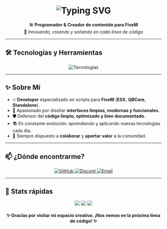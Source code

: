 <h1 align="center">
  <img src="https://readme-typing-svg.herokuapp.com?font=Fira+Code&size=35&duration=3000&pause=1000&color=F75C7A&width=435&lines=👋+Hola%2C+soy+StreetxFivem;🚀+Desarrollador+de+scripts+FiveM;🎯+Apasionado+por+crear+experiencias+únicas" alt="Typing SVG" />
</h1>

<p align="center">
  🛠️ <strong>Programador & Creador de contenido para FiveM</strong> <br>
  🚀 <em>Innovando, creando y soñando en cada línea de código</em> <br>
</p>

---

## 🛠️ Tecnologías y Herramientas

<p align="center">
  <img src="https://skillicons.dev/icons?i=lua,html,css,js,nodejs,mysql,vscode" alt="Tecnologías" />
</p>

---

## ✨ Sobre Mí

- 🔥 **Developer** especializado en scripts para **FiveM** (**ESX**, **QBCore**, **Standalone**).
- 🎨 Apasionado por diseñar **interfaces limpias, modernas y funcionales**.
- 🛡️ Defensor del **código limpio, optimizado y bien documentado**.
- 📚 En constante evolución: aprendiendo y aplicando nuevas tecnologías cada día.
- 🤝 Siempre dispuesto a **colaborar** y **aportar valor** a la comunidad.

---

## 📫 ¿Dónde encontrarme?

<p align="center">
  <a href="https://github.com/StreetxFivem" target="_blank">
    <img src="https://img.shields.io/badge/GitHub-100000?style=for-the-badge&logo=github&logoColor=white" alt="GitHub" />
  </a>
  <a href="https://discord.gg/tu-servidor" target="_blank">
    <img src="https://img.shields.io/badge/Discord-5865F2?style=for-the-badge&logo=discord&logoColor=white" alt="Discord" />
  </a>
  <a href="mailto:tuemail@example.com" target="_blank">
    <img src="https://img.shields.io/badge/Email-D14836?style=for-the-badge&logo=gmail&logoColor=white" alt="Email" />
  </a>
</p>

---

## 🚀 Stats rápidas

<p align="center">
  <img src="https://img.shields.io/github/followers/StreetxFivem?label=Seguidores&style=for-the-badge" />
  <img src="https://img.shields.io/github/stars/StreetxFivem?label=Estrellas&style=for-the-badge" />
  <img src="https://img.shields.io/github/commit-activity/y/StreetxFivem?label=Commits%20al%20año&style=for-the-badge" />
</p>


<h4 align="center">✨ Gracias por visitar mi espacio creativo. ¡Nos vemos en la próxima línea de código! ✨</h4>
